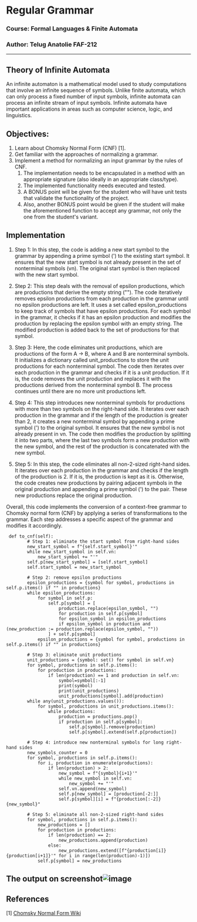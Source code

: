 # Regular Grammar
### Course: Formal Languages & Finite Automata
### Author: Telug Anatolie FAF-212
----

## Theory of Infinite Automata

An infinite automaton is a mathematical model used to study computations that involve an infinite sequence of symbols. Unlike finite automata, which can only process a fixed number of input symbols, infinite automata can process an infinite stream of input symbols. Infinite automata have important applications in areas such as computer science, logic, and linguistics.
&ensp;&ensp;&ensp; 


## Objectives:
1. Learn about Chomsky Normal Form (CNF) [1].
2. Get familiar with the approaches of normalizing a grammar.
3. Implement a method for normalizing an input grammar by the rules of CNF.
    1. The implementation needs to be encapsulated in a method with an appropriate signature (also ideally in an appropriate class/type).
    2. The implemented functionality needs executed and tested.
    3. A BONUS point will be given for the student who will have unit tests that validate the functionality of the project.
    4. Also, another BONUS point would be given if the student will make the aforementioned function to accept any grammar, not only the one from the student's variant.
## Implementation
1. Step 1: In this step, the code is adding a new start symbol to the grammar by appending a prime symbol (') to the existing start symbol. It ensures that the new start symbol is not already present in the set of nonterminal symbols (vn). The original start symbol is then replaced with the new start symbol.

2. Step 2: This step deals with the removal of epsilon productions, which are productions that derive the empty string (""). The code iteratively removes epsilon productions from each production in the grammar until no epsilon productions are left. It uses a set called epsilon_productions to keep track of symbols that have epsilon productions. For each symbol in the grammar, it checks if it has an epsilon production and modifies the production by replacing the epsilon symbol with an empty string. The modified production is added back to the set of productions for that symbol.

3. Step 3: Here, the code eliminates unit productions, which are productions of the form A -> B, where A and B are nonterminal symbols. It initializes a dictionary called unit_productions to store the unit productions for each nonterminal symbol. The code then iterates over each production in the grammar and checks if it is a unit production. If it is, the code removes the unit production and replaces it with the productions derived from the nonterminal symbol B. The process continues until there are no more unit productions left.

4. Step 4: This step introduces new nonterminal symbols for productions with more than two symbols on the right-hand side. It iterates over each production in the grammar and if the length of the production is greater than 2, it creates a new nonterminal symbol by appending a prime symbol (') to the original symbol. It ensures that the new symbol is not already present in vn. The code then modifies the production by splitting it into two parts, where the last two symbols form a new production with the new symbol, and the rest of the production is concatenated with the new symbol.

5. Step 5: In this step, the code eliminates all non-2-sized right-hand sides. It iterates over each production in the grammar and checks if the length of the production is 2. If it is, the production is kept as it is. Otherwise, the code creates new productions by pairing adjacent symbols in the original production and appending a prime symbol (') to the pair. These new productions replace the original production.

Overall, this code implements the conversion of a context-free grammar to Chomsky normal form (CNF) by applying a series of transformations to the grammar. Each step addresses a specific aspect of the grammar and modifies it accordingly.
```
 def to_cnf(self):
        # Step 1: eliminate the start symbol from right-hand sides
        new_start_symbol = f"{self.start_symbol}'"
        while new_start_symbol in self.vn:
            new_start_symbol += "'"
        self.p[new_start_symbol] = [self.start_symbol]
        self.start_symbol = new_start_symbol

        # Step 2: remove epsilon productions
        epsilon_productions = {symbol for symbol, productions in self.p.items() if "" in productions}
        while epsilon_productions:
            for symbol in self.p:
                self.p[symbol] = [
                    production.replace(epsilon_symbol, "")
                    for production in self.p[symbol]
                    for epsilon_symbol in epsilon_productions
                    if epsilon_symbol in production and (new_production := production.replace(epsilon_symbol, ""))
                ] + self.p[symbol]
            epsilon_productions = {symbol for symbol, productions in self.p.items() if "" in productions}
        
        # Step 3: eliminate unit productions
        unit_productions = {symbol: set() for symbol in self.vn}
        for symbol, productions in self.p.items():
            for production in productions:
                if len(production) == 1 and production in self.vn:
                    symbol=symbol[:-1]
                    print(symbol)
                    print(unit_productions)
                    unit_productions[symbol].add(production)
        while any(unit_productions.values()):
            for symbol, productions in unit_productions.items():
                while productions:
                    production = productions.pop()
                    if production in self.p[symbol]:
                        self.p[symbol].remove(production)
                        self.p[symbol].extend(self.p[production])
                    
        # Step 4: introduce new nonterminal symbols for long right-hand sides
        new_symbols_counter = 0
        for symbol, productions in self.p.items():
            for i, production in enumerate(productions):
                if len(production) > 2:
                    new_symbol = f"{symbol}{i+1}'"
                    while new_symbol in self.vn:
                        new_symbol += "'"
                    self.vn.append(new_symbol)
                    self.p[new_symbol] = [production[-2:]]
                    self.p[symbol][i] = f"{production[:-2]}{new_symbol}"
        
        # Step 5: eliminate all non-2-sized right-hand sides
        for symbol, productions in self.p.items():
            new_productions = []
            for production in productions:
                if len(production) == 2:
                    new_productions.append(production)
                else:
                    new_productions.extend([f"{production[i]}{production[i+1]}'" for i in range(len(production)-1)])
            self.p[symbol] = new_productions
```
## The output on screenshot![image](https://user-images.githubusercontent.com/113394083/230783934-bf31334a-9838-4dfd-9743-f6df2dbe67f9.png) 
## References
[1] [Chomsky Normal Form Wiki](https://en.wikipedia.org/wiki/Chomsky_normal_form)
